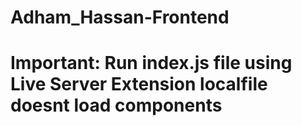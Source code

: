 # Adham_Hassan-Frontend


# Important: Run index.js file using Live Server Extension localfile doesnt load components
